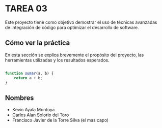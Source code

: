 # TAREA 03

Este proyecto tiene como objetivo demostrar el uso de técnicas avanzadas de integración de código para optimizar el desarrollo de software.

## Cómo ver la práctica

En esta sección se explica brevemente el propósito del proyecto, las herramientas utilizadas y los resultados esperados.

```javascript

function sumar(a, b) {
    return a + b;
}

```

## Nombres

- Kevin Ayala Montoya
- Carlos Alan Solorio del Toro
- Francisco Javier de la Torre Silva (el mas capo)